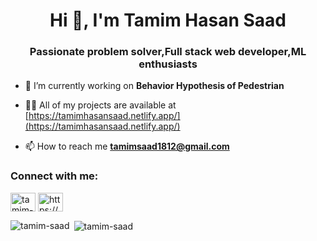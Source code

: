 <h1 align="center">Hi 👋, I'm Tamim Hasan Saad</h1>
<h3 align="center">Passionate problem solver,Full stack web developer,ML enthusiasts</h3>

- 🔭 I’m currently working on **Behavior Hypothesis of Pedestrian**

- 👨‍💻 All of my projects are available at [https://tamimhasansaad.netlify.app/](https://tamimhasansaad.netlify.app/)

- 📫 How to reach me **tamimsaad1812@gmail.com**

<h3 align="left">Connect with me:</h3>
<p align="left">
<a href="https://linkedin.com/in/tamim-hasan-saad-0109a9308" target="blank"><img align="center" src="https://raw.githubusercontent.com/rahuldkjain/github-profile-readme-generator/master/src/images/icons/Social/linked-in-alt.svg" alt="tamim-hasan-saad-0109a9308" height="30" width="40" /></a>
<a href="https://www.youtube.com/c/https://www.youtube.com/channel/ucssskvubbsyslv0hoi6_p6q" target="blank"><img align="center" src="https://raw.githubusercontent.com/rahuldkjain/github-profile-readme-generator/master/src/images/icons/Social/youtube.svg" alt="https://www.youtube.com/channel/ucssskvubbsyslv0hoi6_p6q" height="30" width="40" /></a>
</p>

<p><img align="left" src="https://github-readme-stats.vercel.app/api/top-langs?username=tamim-saad&show_icons=true&locale=en&layout=compact" alt="tamim-saad" /></p>

<p>&nbsp;<img align="center" src="https://github-readme-stats.vercel.app/api?username=tamim-saad&show_icons=true&locale=en" alt="tamim-saad" /></p>
